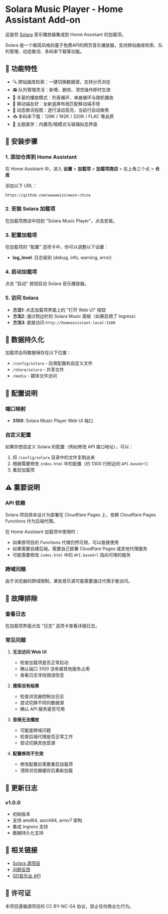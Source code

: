 # Solara Music Player - Home Assistant Add-on

这是将 [Solara](https://github.com/akudamatata/Solara) 音乐播放器集成到 Home Assistant 的加载项。

Solara 是一个极简风格的基于免费API的网页音乐播放器，支持跨站曲库检索、队列管理、动态歌词、多码率下载等功能。

## 🎵 功能特性

- 🔍 跨站曲库检索：一键切换数据源，支持分页浏览
- 📻 队列管理灵活：新增、删除、清空操作即时生效
- 🔁 丰富的播放模式：列表循环、单曲循环与随机播放
- 📱 移动端友好：全新竖屏布局匹配移动端手势
- 📝 动态歌词视图：逐行滚动高亮，当前行自动聚焦
- 📥 多码率下载：128K / 192K / 320K / FLAC 等品质
- 🎨 主题美学：内置亮/暗模式与玻璃拟态界面

## 🚀 安装步骤

### 1. 添加仓库到 Home Assistant

在 Home Assistant 中，进入 **设置** > **加载项** > **加载项商店** > 右上角三个点 > **仓库**

添加以下 URL：
```
https://github.com/wuwweizn/wwzn-china
```

### 2. 安装 Solara 加载项

在加载项商店中找到 "Solara Music Player"，点击安装。

### 3. 配置加载项

在加载项的 "配置" 选项卡中，你可以调整以下设置：
- **log_level**: 日志级别 (debug, info, warning, error)

### 4. 启动加载项

点击 "启动" 按钮启动 Solara 音乐播放器。

### 5. 访问 Solara

- **方法1**: 点击加载项界面上的 "打开 Web UI" 按钮
- **方法2**: 通过侧边栏的 Solara Music 面板（如果启用了 Ingress）
- **方法3**: 直接访问 `http://homeassistant.local:3100`

## 📁 数据持久化

加载项会将数据保存在以下位置：
- `/config/solara` - 应用配置和自定义文件
- `/share/solara` - 共享文件
- `/media` - 媒体文件访问

## 🔧 配置说明

### 端口映射

- **3100**: Solara Music Player Web UI 端口

### 自定义配置

如果你想自定义 Solara 的配置（例如修改 API 接口地址），可以：

1. 将 `/config/solara` 目录中的文件复制出来
2. 根据需要修改 `index.html` 中的配置（约 1300 行附近的 `API.baseUrl`）
3. 重启加载项

## ⚠️ 重要说明

### API 依赖

Solara 项目原本设计为部署在 Cloudflare Pages 上，依赖 Cloudflare Pages Functions 作为后端代理。

在 Home Assistant 加载项中使用时：
- 如果原项目的 Functions 代理仍然可用，可以直接使用
- 如果需要自建后端，需要自己部署 Cloudflare Pages 或其他代理服务
- 可能需要修改 `index.html` 中的 `API.baseUrl` 指向可用的服务

### 跨域问题

由于浏览器的跨域限制，某些音乐源可能需要通过代理才能访问。

## 🐛 故障排除

### 查看日志

在加载项界面点击 "日志" 选项卡查看详细日志。

### 常见问题

1. **无法访问 Web UI**
   - 检查加载项是否正常启动
   - 确认端口 3100 没有被其他服务占用
   - 查看日志寻找错误信息

2. **搜索没有结果**
   - 检查浏览器控制台日志
   - 尝试切换不同的数据源
   - 确认 API 服务是否可用

3. **音频无法播放**
   - 可能是跨域问题
   - 检查后端代理是否正常工作
   - 尝试切换其他音源

4. **配置修改不生效**
   - 修改配置后需要重启加载项
   - 清除浏览器缓存后重新加载

## 📝 更新日志

### v1.0.0
- 初始版本
- 支持 amd64, aarch64, armv7 架构
- 集成 Ingress 支持
- 数据持久化支持

## 🔗 相关链接

- [Solara 源项目](https://github.com/akudamatata/Solara)
- [问题反馈](https://github.com/wuwweizn/wwzn-china/issues)
- [GD音乐台 API](https://music.gdstudio.xyz)

## 📄 许可证

本项目遵循源项目的 CC BY-NC-SA 协议，禁止任何商业化行为。